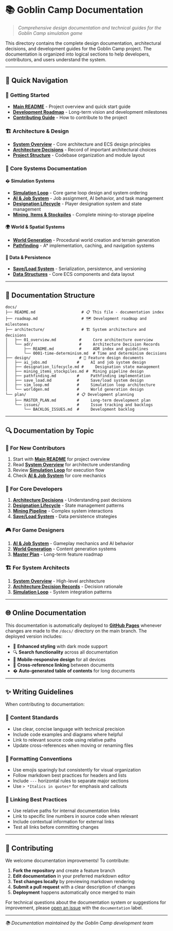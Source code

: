 # 📚 Goblin Camp Documentation

> *Comprehensive design documentation and technical guides for the Goblin Camp simulation game*

This directory contains the complete design documentation, architectural decisions, and development guides for the Goblin Camp project. The documentation is organized into logical sections to help developers, contributors, and users understand the system.

---

## 🚀 Quick Navigation

### 🎯 **Getting Started**
- **[Main README](../README.md)** - Project overview and quick start guide
- **[Development Roadmap](plan/MASTER_PLAN.md)** - Long-term vision and development milestones
- **[Contributing Guide](../README.md#contributing)** - How to contribute to the project

### 🏗️ **Architecture & Design**
- **[System Overview](architecture/01_overview.md)** - Core architecture and ECS design principles
- **[Architecture Decisions](architecture/adr/)** - Record of important architectural choices
- **[Project Structure](../README.md#project-structure)** - Codebase organization and module layout

### 💼 **Core Systems Documentation**

#### � **Simulation Systems**
- **[Simulation Loop](design/sim_loop.md)** - Core game loop design and system ordering
- **[AI & Job System](design/ai_jobs.md)** - Job assignment, AI behavior, and task management
- **[Designation Lifecycle](design/designation_lifecycle.md)** - Player designation system and state management
- **[Mining, Items & Stockpiles](design/mining_items_stockpiles.md)** - Complete mining-to-storage pipeline

#### 🌍 **World & Spatial Systems**
- **[World Generation](design/worldgen.md)** - Procedural world creation and terrain generation
- **[Pathfinding](design/pathfinding.md)** - A* implementation, caching, and navigation systems

#### 💾 **Data & Persistence**
- **[Save/Load System](design/save_load.md)** - Serialization, persistence, and versioning
- **[Data Structures](../crates/gc_core/src/components.rs)** - Core ECS components and data layout

---

## 📖 Documentation Structure

```text
docs/
├── README.md                    # 📋 This file - documentation index
├── roadmap.md                   # 🗺️ Development roadmap and milestones
├── architecture/                # 🏗️ System architecture and decisions
│   ├── 01_overview.md          #     Core architecture overview
│   └── adr/                    #     Architecture Decision Records
│       ├── README.md           #     ADR index and guidelines
│       └── 0001-time-determinism.md  # Time and determinism decisions
├── design/                     # 🎨 Feature design documents
│   ├── ai_jobs.md             #     AI and job system design
│   ├── designation_lifecycle.md #     Designation state management
│   ├── mining_items_stockpiles.md #  Mining pipeline design
│   ├── pathfinding.md         #     Pathfinding implementation
│   ├── save_load.md           #     Save/load system design
│   ├── sim_loop.md            #     Simulation loop architecture
│   └── worldgen.md            #     World generation design
└── plan/                      # 📋 Development planning
    ├── MASTER_PLAN.md         #     Long-term development plan
    └── issues/                #     Issue tracking and backlogs
        └── BACKLOG_ISSUES.md  #     Development backlog
```

---

## 🔍 Documentation by Topic

### 🎯 **For New Contributors**
1. Start with **[Main README](../README.md)** for project overview
2. Read **[System Overview](architecture/01_overview.md)** for architecture understanding
3. Review **[Simulation Loop](design/sim_loop.md)** for execution flow
4. Check **[AI & Job System](design/ai_jobs.md)** for core mechanics

### 🔧 **For Core Developers**
1. **[Architecture Decisions](architecture/adr/)** - Understanding past decisions
2. **[Designation Lifecycle](design/designation_lifecycle.md)** - State management patterns
3. **[Mining Pipeline](design/mining_items_stockpiles.md)** - Complex system interactions
4. **[Save/Load System](design/save_load.md)** - Data persistence strategies

### 🎮 **For Game Designers**
1. **[AI & Job System](design/ai_jobs.md)** - Gameplay mechanics and AI behavior
2. **[World Generation](design/worldgen.md)** - Content generation systems
3. **[Master Plan](plan/MASTER_PLAN.md)** - Long-term feature roadmap

### 🏗️ **For System Architects**
1. **[System Overview](architecture/01_overview.md)** - High-level architecture
2. **[Architecture Decision Records](architecture/adr/)** - Decision rationale
3. **[Simulation Loop](design/sim_loop.md)** - System integration patterns

---

## 🌐 Online Documentation

This documentation is automatically deployed to **[GitHub Pages](https://acaradonna.github.io/goblin-camp/)** whenever changes are made to the `/docs/` directory on the main branch. The deployed version includes:

- 🎨 **Enhanced styling** with dark mode support
- 🔍 **Search functionality** across all documentation
- 📱 **Mobile-responsive design** for all devices
- 🔗 **Cross-reference linking** between documents
- � **Auto-generated table of contents** for long documents

---

## ✨ Writing Guidelines

When contributing to documentation:

### 📝 **Content Standards**
- Use clear, concise language with technical precision
- Include code examples and diagrams where helpful
- Link to relevant source code using relative paths
- Update cross-references when moving or renaming files

### 🎨 **Formatting Conventions**
- Use emojis sparingly but consistently for visual organization
- Follow markdown best practices for headers and lists
- Include `---` horizontal rules to separate major sections
- Use `> *Italics in quotes*` for emphasis and callouts

### 🔗 **Linking Best Practices**
- Use relative paths for internal documentation links
- Link to specific line numbers in source code when relevant
- Include contextual information for external links
- Test all links before committing changes

---

## 🤝 Contributing

We welcome documentation improvements! To contribute:

1. **Fork the repository** and create a feature branch
2. **Edit documentation** in your preferred markdown editor
3. **Test changes locally** by previewing markdown rendering
4. **Submit a pull request** with a clear description of changes
5. **Deployment** happens automatically once merged to main

For technical questions about the documentation system or suggestions for improvement, please [open an issue](https://github.com/acaradonna/goblin-camp/issues) with the `documentation` label.

---

*📚 Documentation maintained by the Goblin Camp development team*